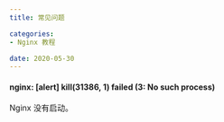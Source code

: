 ```yaml
---
title: 常见问题

categories:
- Nginx 教程

date: 2020-05-30
---
```


#### nginx: [alert] kill(31386, 1) failed (3: No such process)
Nginx 没有启动。